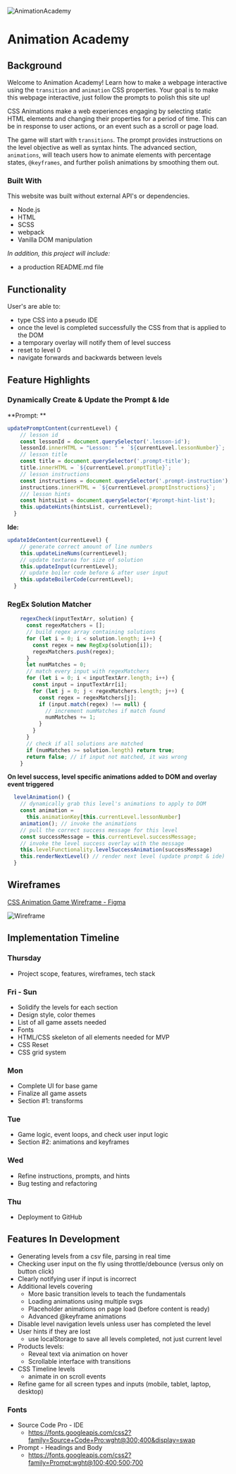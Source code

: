 ![AnimationAcademy](imgs/animation-academy-logo@1x.png)
# Animation Academy

## **Background**
Welcome to Animation Academy! Learn how to make a webpage interactive using the `transition` and `animation` CSS properties. Your goal is to make this webpage interactive, just follow the prompts to polish this site up!

CSS Animations make a web experiences engaging by selecting static HTML elements and changing their properties for a period of time. This can be in response to user actions, or an event such as a scroll or page load.

The game will start with `transitions`. The prompt provides instructions on the level objective as well as syntax hints. The advanced section, `animations`, will teach users how to animate elements with percentage states, `@keyframes`, and further polish animations by smoothing them out.

### Built With
This website was built without external API's or dependencies.
- Node.js
- HTML
- SCSS
- webpack
- Vanilla DOM manipulation

*In addition, this project will include:*
- a production README.md file
  
## **Functionality**
User's are able to:
- type CSS into a pseudo IDE
- once the level is completed successfully the CSS from that is applied to the DOM
- a temporary overlay will notify them of level success
- reset to level 0
- navigate forwards and backwards between levels 

## Feature Highlights

### Dynamically Create & Update the Prompt & Ide
**Prompt: **
```javascript
updatePromptContent(currentLevel) {
    // lesson id
    const lessonId = document.querySelector('.lesson-id');
    lessonId.innerHTML = "Lesson: " + `${currentLevel.lessonNumber}`;
    // lesson title
    const title = document.querySelector('.prompt-title');
    title.innerHTML = `${currentLevel.promptTitle}`;
    // lesson instructions
    const instructions = document.querySelector('.prompt-instruction');
    instructions.innerHTML = `${currentLevel.promptInstructions}`;
    /// lesson hints
    const hintsList = document.querySelector('#prompt-hint-list');
    this.updateHints(hintsList, currentLevel);
  }
```

**Ide:**
```javascript
updateIdeContent(currentLevel) {
    // generate correct amount of line numbers
    this.updateLineNums(currentLevel);
    // update textarea for size of solution
    this.updateInput(currentLevel);
    // update boiler code before & after user input
    this.updateBoilerCode(currentLevel);
  }
```

### RegEx Solution Matcher
```javascript
    regexCheck(inputTextArr, solution) {
      const regexMatchers = [];
      // build regex array containing solutions
      for (let i = 0; i < solution.length; i++) {
        const regex = new RegExp(solution[i]);
        regexMatchers.push(regex);
      }
      let numMatches = 0;
      // match every input with regexMatchers
      for (let i = 0; i < inputTextArr.length; i++) {
        const input = inputTextArr[i];
        for (let j = 0; j < regexMatchers.length; j++) {
          const regex = regexMatchers[j];
          if (input.match(regex) !== null) {
            // increment numMatches if match found
            numMatches += 1;
          }
        }
      }
      // check if all solutions are matched
      if (numMatches >= solution.length) return true;
      return false; // if input not matched, it was wrong
    }
```
**On level success, level specific animations added to DOM and overlay event triggered**
```javascript
  levelAnimation() {
    // dynamically grab this level's animations to apply to DOM
    const animation =
      this.animationKey[this.currentLevel.lessonNumber]
    animation(); // invoke the animations
    // pull the correct success message for this level
    const successMessage = this.currentLevel.successMessage;
    // invoke the level success overlay with the message
    this.levelFunctionality.levelSuccessAnimation(successMessage)
    this.renderNextLevel() // render next level (update prompt & ide)
  }
```

## Wireframes

[CSS Animation Game Wireframe - Figma](https://www.figma.com/file/bje4NnMpHhoA5q3TrHcK4v/CSS-Animation-Game?node-id=0%3A1)

![Wireframe](imgs/desktopLayout.png)

## **Implementation Timeline**
### **Thursday**
- Project scope, features, wireframes, tech stack
### **Fri - Sun**
- Solidify the levels for each section
- Design style, color themes
- List of all game assets needed
- Fonts
- HTML/CSS skeleton of all elements needed for MVP
- CSS Reset
- CSS grid system
### **Mon**
- Complete UI for base game
- Finalize all game assets
- Section #1: transforms
### **Tue**
- Game logic, event loops, and check user input logic
- Section #2: animations and keyframes
### **Wed**
- Refine instructions, prompts, and hints
- Bug testing and refactoring
### **Thu**
- Deployment to GitHub

## Features In Development
- Generating levels from a csv file, parsing in real time
- Checking user input on the fly using throttle/debounce (versus only on button click)
- Clearly notifying user if input is incorrect
- Additional levels covering
  - More basic transition levels to teach the fundamentals
  - Loading animations using multiple svgs
  - Placeholder animations on page load (before content is ready)
  - Advanced @keyframe animations
- Disable level navigation levels unless user has completed the level
- User hints if they are lost
  - use localStorage to save all levels completed, not just current level
- Products levels: 
  - Reveal text via animation on hover
  - Scrollable interface with transitions
- CSS Timeline levels
  - animate in on scroll events
- Refine game for all screen types and inputs (mobile, tablet, laptop, desktop)

### **Fonts**
- Source Code Pro - IDE
    - https://fonts.googleapis.com/css2?family=Source+Code+Pro:wght@300;400&display=swap
- Prompt - Headings and Body
    - https://fonts.googleapis.com/css2?family=Prompt:wght@100;400;500;700